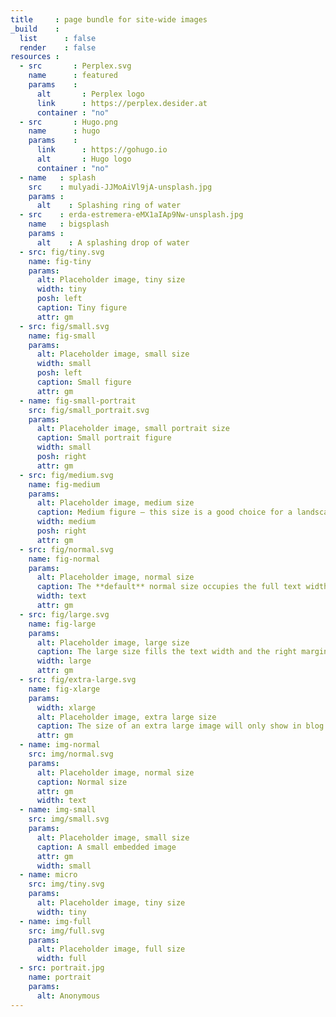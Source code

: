 ```yaml
---
title     : page bundle for site-wide images
_build    :
  list      : false
  render    : false
resources :
  - src       : Perplex.svg
    name      : featured
    params    :
      alt       : Perplex logo
      link      : https://perplex.desider.at
      container : "no"
  - src       : Hugo.png
    name      : hugo
    params    :
      link      : https://gohugo.io
      alt       : Hugo logo
      container : "no"
  - name   : splash
    src    : mulyadi-JJMoAiVl9jA-unsplash.jpg
    params :
      alt    : Splashing ring of water
  - src    : erda-estremera-eMX1aIAp9Nw-unsplash.jpg
    name   : bigsplash
    params :
      alt    : A splashing drop of water
  - src: fig/tiny.svg
    name: fig-tiny
    params:
      alt: Placeholder image, tiny size
      width: tiny
      posh: left
      caption: Tiny figure
      attr: gm
  - src: fig/small.svg
    name: fig-small
    params:
      alt: Placeholder image, small size
      width: small 
      posh: left
      caption: Small figure
      attr: gm
  - name: fig-small-portrait
    src: fig/small_portrait.svg
    params:
      alt: Placeholder image, small portrait size
      caption: Small portrait figure
      width: small
      posh: right
      attr: gm
  - src: fig/medium.svg
    name: fig-medium
    params:
      alt: Placeholder image, medium size
      caption: Medium figure – this size is a good choice for a landscape ratio. 
      width: medium 
      posh: right
      attr: gm
  - src: fig/normal.svg
    name: fig-normal
    params:
      alt: Placeholder image, normal size
      caption: The **default** normal size occupies the full text width. If the margin is available, the caption is placed there.
      width: text
      attr: gm
  - src: fig/large.svg
    name: fig-large
    params:
      alt: Placeholder image, large size
      caption: The large size fills the text width and the right margin on documenation pages. The text of the caption is constrained to the text width. The attribution is placed in the right margin an on the right as usual.
      width: large
      attr: gm
  - src: fig/extra-large.svg
    name: fig-xlarge
    params:
      width: xlarge
      alt: Placeholder image, extra large size
      caption: The size of an extra large image will only show in blog and article pages. It’s treated here like a large image, because the sidebar occupies the left margin.
      attr: gm
  - name: img-normal
    src: img/normal.svg
    params:
      alt: Placeholder image, normal size
      caption: Normal size
      attr: gm
      width: text
  - name: img-small
    src: img/small.svg
    params:
      alt: Placeholder image, small size
      caption: A small embedded image
      attr: gm
      width: small
  - name: micro
    src: img/tiny.svg
    params:
      alt: Placeholder image, tiny size
      width: tiny
  - name: img-full
    src: img/full.svg
    params: 
      alt: Placeholder image, full size
      width: full
  - src: portrait.jpg
    name: portrait
    params:
      alt: Anonymous
---
```


